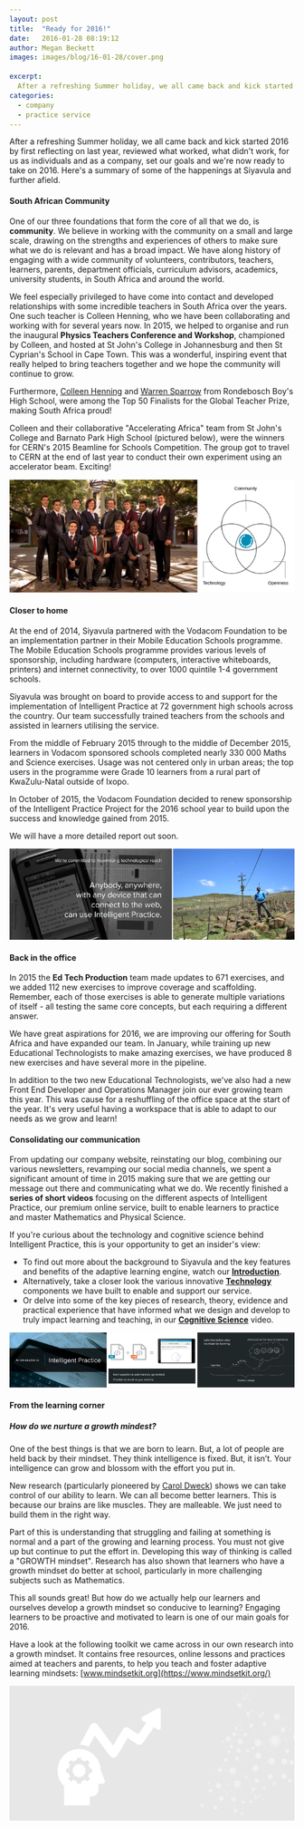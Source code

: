 ```yaml
---
layout: post
title:  "Ready for 2016!"
date:   2016-01-28 08:19:12
author: Megan Beckett
images: images/blog/16-01-28/cover.png

excerpt:
  After a refreshing Summer holiday, we all came back and kick started 2016 by first reflecting on last year, reviewed what worked, what didn't work, for us as individuals and as a company, set our goals and we're now ready to take on 2016. Here's a summary of some of the happenings at Siyavula and further afield.
categories:
  - company
  - practice service
---
```

After a refreshing Summer holiday, we all came back and kick started 2016 by first reflecting on last year, reviewed what worked, what didn't work, for us as individuals and as a company, set our goals and we're now ready to take on 2016. Here's a summary of some of the happenings at Siyavula and further afield.

#### South African Community

One of our three foundations that form the core of all that we do, is **community**. We believe in working with the community on a small and large scale, drawing on the strengths and experiences of others to make sure what we do is relevant and has a broad impact. We have along history of engaging with a wide community of volunteers, contributors, teachers, learners, parents, department officials, curriculum advisors, academics, university students, in South Africa and around the world.

We feel especially privileged to have come into contact and developed relationships with some incredible teachers in South Africa over the years. One such teacher is Colleen Henning, who we have been collaborating and working with for several years now. In 2015, we helped to organise and run the inaugural **Physics Teachers Conference and Workshop**, championed by Colleen, and hosted at St John's College in Johannesburg and then St Cyprian's School in Cape Town. This was a wonderful, inspiring event that really helped to bring teachers together and we hope the community will continue to grow.

Furthermore, [Colleen Henning](http://www.globalteacherprize.org/finalist/colleen-henning) and [Warren Sparrow](http://www.globalteacherprize.org/finalist/warren-sparrow) from Rondebosch Boy's High School, were among the Top 50 Finalists for the Global Teacher Prize, making South Africa proud!

Colleen and their collaborative "Accelerating Africa" team from St John's College and Barnato Park High School (pictured below), were the winners for CERN's 2015 Beamline for Schools Competition. The group got to travel to CERN at the end of last year to conduct their own experiment using an accelerator beam. Exciting!

<img src="/images/blog/16-01-28/community.png">

#### Closer to home
At the end of 2014, Siyavula partnered with the Vodacom Foundation to be an implementation partner in their Mobile Education Schools programme. The Mobile Education Schools  programme provides various levels of sponsorship, including hardware (computers, interactive whiteboards, printers) and internet connectivity, to over 1000 quintile 1-4 government schools.

Siyavula was brought on board to provide access to and support for the implementation of Intelligent Practice at 72 government high schools across the country. Our team successfully trained teachers from the schools and assisted in learners utilising the service.

From the middle of February 2015 through to the middle of December 2015, learners in Vodacom sponsored schools completed nearly 330 000 Maths and Science exercises. Usage was not centered only in urban areas; the top users in the programme were Grade 10 learners from a rural part of KwaZulu-Natal outside of Ixopo.

In October of 2015, the Vodacom Foundation decided to renew sponsorship of the Intelligent Practice Project for the 2016 school year to build upon the success and knowledge gained from 2015.

We will have a more detailed report out soon.

<img src="/images/blog/16-01-28/anybody.png">

#### Back in the office
In 2015 the **Ed Tech Production** team made updates to 671 exercises, and we added 112 new exercises to improve coverage and scaffolding. Remember, each of those exercises is able to  generate multiple variations of itself - all testing the same core concepts, but each requiring a different answer.

We have great aspirations for 2016, we are improving our offering for South Africa and have expanded our team. In January, while training up new Educational Technologists to make amazing exercises, we have produced 8 new exercises and have several more in the pipeline.

In addition to the two new Educational Technologists, we've also had a new Front End Developer and Operations Manager join our ever growing team this year. This was cause for a reshuffling of the office space at the start of the year. It's very useful having a workspace that is able to adapt to our needs as we grow and learn!


#### Consolidating our communication
From updating our company website, reinstating our blog, combining our various newsletters, revamping our social media channels, we spent a significant amount of time in 2015 making sure that we are getting our message out there and communicating what we do. We recently finished a **series of short videos** focusing on the different aspects of Intelligent Practice, our premium online service, built to enable learners to practice and master Mathematics and Physical Science.

If you're curious about the technology and cognitive science behind Intelligent Practice, this is your opportunity to get an insider's view:

- To find out more about the background to Siyavula and the key features and benefits of the adaptive learning engine, watch our **[Introduction](https://www.youtube.com/watch?v=jLN6k4QOpjU&feature=youtu.be)**.
- Alternatively, take a closer look the various innovative **[Technology](https://www.youtube.com/watch?v=_Eycya8UDcI)** components we have built to enable and support our service.
- Or delve into some of the key pieces of research, theory, evidence and practical experience that have informed what we design and develop to truly impact learning and teaching, in our **[Cognitive Science](https://www.youtube.com/watch?v=LlKAUgoMkTE)** video.

<img src="/images/blog/16-01-28/videos.png" alt="Screenshots of videos">


#### From the learning corner

##### How do we nurture a growth mindest?

One of the best things is that we are born to learn. But, a lot of people are held back by their mindset. They think intelligence is fixed. But, it isn’t. Your intelligence can grow and blossom with the effort you put in.

New research (particularly pioneered by [Carol Dweck](http://mindsetonline.com/abouttheauthor/)) shows we can take control of our ability to learn. We can all become better learners. This is because our brains are like muscles. They are malleable. We just need to build them in the right way.

Part of this is understanding that struggling and failing at something is normal and a part of the growing and learning process. You must not give up but continue to put the effort in. Developing this way of thinking is called a "GROWTH mindset". Research has also shown that learners who have a growth mindset do better at school, particularly in more challenging subjects such as Mathematics.

This all sounds great! But how do we actually help our learners and ourselves develop a growth mindset so conducive to learning? Engaging learners to be proactive and motivated to learn is one of our main goals for 2016.

Have a look at the following toolkit we came across in our own research into a growth mindset. It contains free resources, online lessons and practices aimed at teachers and parents, to help you teach and foster adaptive learning mindsets: [www.mindsetkit.org](https://www.mindsetkit.org/)

<img src="/images/blog/16-01-28/mindset3.png" alt="Growth mindset">